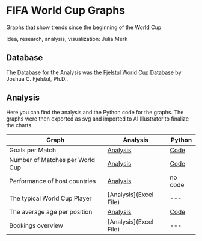 # FIFA World Cup Graphs
Graphs that show trends since the beginning of the World Cup

Idea, research, analysis, visualization: Julia Merk

## Database

The Database for the Analysis was the [Fjelstul World Cup Database](https://github.com/jfjelstul/worldcup) by Joshua C. Fjelstul, Ph.D..

## Analysis

Here you can find the analysis and the Python code for the graphs. The graphs were then exported as svg and imported to AI Illustrator to finalize the charts.

| **Graph** | **Analysis** | **Python** |
| --- | --- | --- |
| Goals per Match|  [Analysis](https://github.com/dw-data/fifa-world-cup-graphs/blob/a16580df08be3322a1eb637f70076c5561f7c87e/Goals%20per%20Match.xlsx)| [Code](https://github.com/dw-data/fifa-world-cup-graphs/blob/b7adf5a39380e1a8d9a4c1b3e3150821ebbee30b/Goals%20per%20Match.ipynb)|
| Number of Matches per World Cup | [Analysis](https://github.com/dw-data/fifa-world-cup-graphs/blob/48a07bda58d80e9462b36f07170c67ee5cd1dde0/Matches%20per%20World%20Cup.xlsx) |[Code](https://github.com/dw-data/fifa-world-cup-graphs/blob/b7adf5a39380e1a8d9a4c1b3e3150821ebbee30b/Amount%20of%20Matches%20per%20World%20Cup.ipynb)|
| Performance of host countries | [Analysis](https://github.com/dw-data/fifa-world-cup-graphs/blob/48a07bda58d80e9462b36f07170c67ee5cd1dde0/Host%20country%20performance%20(1).xlsx) |no code |
| The typical World Cup Player | [Analysis](Excel File) |--- |
| The average age per position | [Analysis](https://github.com/dw-data/fifa-world-cup-graphs/blob/b2cdc4f305214dcff1f0255c59300800a29b31ed/Age%20structure.xlsx) |[Code](https://github.com/dw-data/fifa-world-cup-graphs/blob/b2cdc4f305214dcff1f0255c59300800a29b31ed/Age%20Structure.ipynb)|
| Bookings overview | [Analysis](Excel File) |--- |


